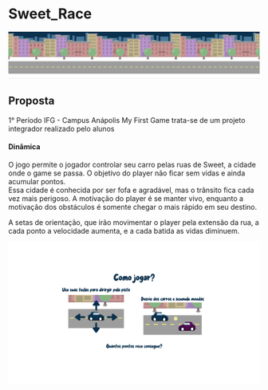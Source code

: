 # Sweet_Race
![](https://github.com/mxtqn/Sweet_Race/blob/main/media/BackGround.png?raw=true)

## Proposta 
1° Período IFG - Campus Anápolis
My First Game trata-se de um projeto integrador realizado pelo alunos

#### Dinâmica

  O jogo permite o jogador controlar seu carro pelas ruas de Sweet, a cidade onde o game se passa. O objetivo do player não ficar sem vidas e ainda acumular pontos.  
  Essa cidade é conhecida por ser fofa e agradável, mas o trânsito fica cada vez mais perigoso. A motivação do player é se manter vivo,  enquanto a motivação dos obstáculos é somente chegar o mais rápido em seu destino.

A setas de orientação, que irão movimentar o player pela extensão da rua, a cada ponto a velocidade aumenta, e a cada batida as vidas diminuem.

![](https://github.com/mxtqn/Sweet_Race/blob/main/media/ComoJogar.png?raw=true)

